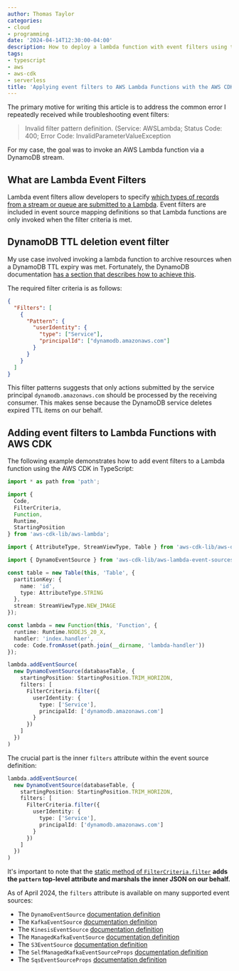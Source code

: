 ```yaml
---
author: Thomas Taylor
categories:
- cloud
- programming
date: '2024-04-14T12:30:00-04:00'
description: How to deploy a lambda function with event filters using the AWS CDK
tags:
- typescript
- aws
- aws-cdk
- serverless
title: 'Applying event filters to AWS Lambda Functions with the AWS CDK'
---
```


The primary motive for writing this article is to address the common error I repeatedly received while troubleshooting event filters:

> Invalid filter pattern definition. (Service: AWSLambda; Status Code: 400; Error Code: InvalidParameterValueException

For my case, the goal was to invoke an AWS Lambda function via a DynamoDB stream.

## What are Lambda Event Filters

Lambda event filters allow developers to specify [which types of records from a stream or queue are submitted to a Lambda][1]. Event filters are included in event source mapping definitions so that Lambda functions are only invoked when the filter criteria is met.

## DynamoDB TTL deletion event filter

My use case involved invoking a lambda function to archive resources when a DynamoDB TTL expiry was met. Fortunately, the DynamoDB documentation [has a section that describes how to achieve this][2].

The required filter criteria is as follows:

```json
{
  "Filters": [
    {
      "Pattern": {
        "userIdentity": {
          "type": ["Service"],
          "principalId": ["dynamodb.amazonaws.com"]
        }
      }
    }
  ]
}
```

This filter patterns suggests that only actions submitted by the service principal `dynamodb.amazonaws.com` should be processed by the receiving consumer. This makes sense because the DynamoDB service deletes expired TTL items on our behalf.

## Adding event filters to Lambda Functions with AWS CDK

The following example demonstrates how to add event filters to a Lambda function using the AWS CDK in TypeScript:

```typescript
import * as path from 'path';

import { 
  Code, 
  FilterCriteria,
  Function,
  Runtime,
  StartingPosition
} from 'aws-cdk-lib/aws-lambda';

import { AttributeType, StreamViewType, Table } from 'aws-cdk-lib/aws-dynamodb';

import { DynamoEventSource } from 'aws-cdk-lib/aws-lambda-event-sources';

const table = new Table(this, 'Table', {
  partitionKey: {
    name: 'id',
    type: AttributeType.STRING
  },
  stream: StreamViewType.NEW_IMAGE
});

const lambda = new Function(this, 'Function', {
  runtime: Runtime.NODEJS_20_X,
  handler: 'index.handler',
  code: Code.fromAsset(path.join(__dirname, 'lambda-handler'))
});

lambda.addEventSource(
  new DynamoEventSource(databaseTable, {
    startingPosition: StartingPosition.TRIM_HORIZON,
    filters: [
      FilterCriteria.filter({
        userIdentity: {
          type: ['Service'],
          principalId: ['dynamodb.amazonaws.com']
        }
      })
    ]
  })
)
```

The crucial part is the inner `filters` attribute within the event source definition:

```typescript
lambda.addEventSource(
  new DynamoEventSource(databaseTable, {
    startingPosition: StartingPosition.TRIM_HORIZON,
    filters: [
      FilterCriteria.filter({
        userIdentity: {
          type: ['Service'],
          principalId: ['dynamodb.amazonaws.com']
        }
      })
    ]
  })
)
```

It's important to note that the [static method of `FilterCriteria.filter`][10] **adds the `pattern` top-level attribute and marshals the inner JSON on our behalf.**

As of April 2024, the `filters` attribute is available on many supported event sources:

- The `DynamoEventSource` [documentation definition][3]
- The `KafkaEventSource` [documentation definition][4]
- The `KinesisEventSource` [documentation definition][5]
- The `ManagedKafkaEventSource` [documentation definition][6]
- The `S3EventSource` [documentation definition][7]
- The `SelfManagedKafkaEventSourceProps` [documentation definition][8]
- The `SqsEventSourceProps` [documentation definition][9]

[1]: https://docs.aws.amazon.com/lambda/latest/dg/invocation-eventfiltering.html
[2]: https://docs.aws.amazon.com/amazondynamodb/latest/developerguide/time-to-live-ttl-streams.html#streams-archive-ttl-deleted-items
[3]: https://docs.aws.amazon.com/cdk/api/v2/docs/aws-cdk-lib.aws_lambda_event_sources.DynamoEventSourceProps.html
[4]: https://docs.aws.amazon.com/cdk/api/v2/docs/aws-cdk-lib.aws_lambda_event_sources.KafkaEventSourceProps.html
[5]: https://docs.aws.amazon.com/cdk/api/v2/docs/aws-cdk-lib.aws_lambda_event_sources.KinesisEventSourceProps.html
[6]: https://docs.aws.amazon.com/cdk/api/v2/docs/aws-cdk-lib.aws_lambda_event_sources.ManagedKafkaEventSourceProps.html
[7]: https://docs.aws.amazon.com/cdk/api/v2/docs/aws-cdk-lib.aws_lambda_event_sources.S3EventSourceProps.html
[8]: https://docs.aws.amazon.com/cdk/api/v2/docs/aws-cdk-lib.aws_lambda_event_sources.SelfManagedKafkaEventSourceProps.html
[9]: https://docs.aws.amazon.com/cdk/api/v2/docs/aws-cdk-lib.aws_lambda_event_sources.SqsEventSourceProps.html
[10]: https://github.com/aws/aws-cdk/blob/bb90b4ccdbddbbce08a7d6f1b7d7e625263a70cf/packages/aws-cdk-lib/aws-lambda/lib/event-source-filter.ts#L75
